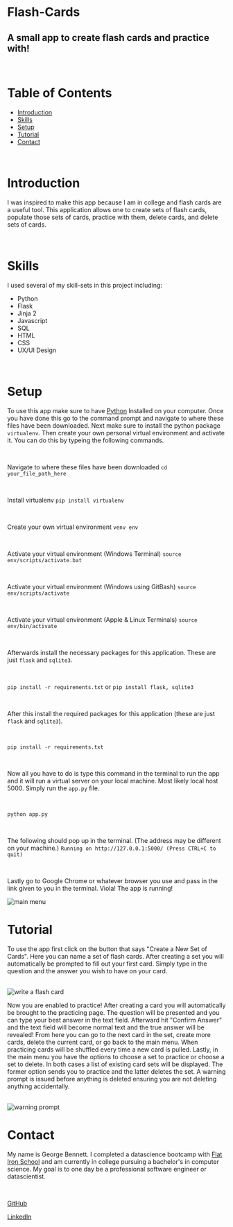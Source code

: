 # Flash-Cards

## A small app to create flash cards and practice with!

<br>

# Table of Contents

* <a href='#Introduction'>Introduction</a>
* <a href='#Skills'>Skills</a>
* <a href='#Setup'>Setup</a>
* <a href='#Tutorial'>Tutorial</a>
* <a href='#Contact'>Contact</a>

<br>

# Introduction

I was inspired to make this app because I am in college and flash cards are a useful tool. This application allows one to create sets of flash cards, populate those sets of cards, practice with them, delete cards, and delete sets of cards.

<br>

# Skills

I used several of my skill-sets in this project including:
* Python
* Flask
* Jinja 2
* Javascript
* SQL
* HTML
* CSS
* UX/UI Design

<br>

# Setup

To use this app make sure to have <a href="https://www.python.org/downloads/">Python</a> Installed on your computer. Once you have done this go to the command prompt and navigate to where these files have been downloaded. Next make sure to install the python package `virtualenv`. Then create your own personal virtual environment and activate it. You can do this by typeing the following commands. 

<br>

Navigate to where these files have been downloaded
`cd your_file_path_here`

<br>

Install virtualenv
`pip install virtualenv` 

<br>

Create your own virtual environment
`venv env`

<br>

Activate your virtual environment (Windows Terminal)
`source env/scripts/activate.bat`

<br>

Activate your virtual environment (Windows using GitBash)
`source env/scripts/activate`

<br>

Activate your virtual environment (Apple & Linux Terminals)
`source env/bin/activate`

<br>

Afterwards install the necessary packages for this application. These are just `flask` and `sqlite3`.

<br>

`pip install -r requirements.txt` or `pip install flask, sqlite3`

<br>

 After this install the required packages for this application (these are just `flask` and `sqlite3`). 
 
<br>

`pip install -r requirements.txt`

<br>

Now all you have to do is type this command in the terminal to run the app and it will run a virtual server on your local machine. Most likely local host 5000. Simply run the `app.py` file.

<br>

`python app.py`

<br>

The following should pop up in the terminal. (The address may be different on your machine.)
`Running on http://127.0.0.1:5000/ (Press CTRL+C to quit)`

<br>

Lastly go to Google Chrome or whatever browser you use and pass in the link given to you in the terminal. Viola! The app is running!
<br>

<img alt='main menu' scr='./pics/Main-Menu.png' style='text-align: center;'>

<br>

# Tutorial

To use the app first click on the button that says "Create a New Set of Cards". Here you can name a set of flash cards. After creating a set you will automatically be prompted to fill out your first card. Simply type in the question and the answer you wish to have on your card.

<br>

<img alt='write a flash card' scr='./pics/Create-Card.png' style='text-align: center;'>

<br>

Now you are enabled to practice! After creating a card you will automatically be brought to the practicing page. The question will be presented and you can type your best answer in the text field. Afterward hit "Confirm Answer" and the text field will become normal text and the true answer will be revealed! From here you can go to the next card in the set, create more cards, delete the current card, or go back to the main menu. When practicing cards will be shuffled every time a new card is pulled. Lastly, in the main menu you have the options to choose a set to practice or choose a set to delete. In both cases a list of existing card sets will be displayed. The former option sends you to practice and the latter deletes the set. A warning prompt is issued before anything is deleted ensuring you are not deleting anything accidentally. 

<br>

<img alt='warning prompt' scr='./pics/Create-Card.png' style='text-align: center;'>

<br>

# Contact

My name is George Bennett. I completed a datascience bootcamp with <a href='https://flatironschool.com/'>Flat Iron School</a> and am currently in college pursuing a bachelor's in computer science. My goal is to one day be a professional software engineer or datascientist. 

<br>

<a href='https://github.com/GeorgeWilliamBennett/'>GitHub</a>

<a href='https://www.linkedin.com/feed/'>LinkedIn</a>
